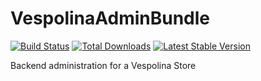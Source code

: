 VespolinaAdminBundle
====================

[![Build Status](https://secure.travis-ci.org/vespolina/VespolinaAdminBundle.png?branch=master)](http://travis-ci.org/vespolina/VespolinaAdminBundle)
[![Total Downloads](https://poser.pugx.org/vespolina/admin-bundle/downloads.png)](https://packagist.org/packages/vespolina/admin-bundle)
[![Latest Stable Version](https://poser.pugx.org/vespolina/admin-bundle/v/stable.png)](https://packagist.org/packages/vespolina/admin-bundle)

Backend administration for a Vespolina Store